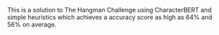 This is a solution to The Hangman Challenge using CharacterBERT and simple heuristics which achieves a accuracy score as high as 64% and 56% on average.
